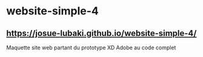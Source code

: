 # website-simple-4
## https://josue-lubaki.github.io/website-simple-4/ <br>
Maquette site web partant du prototype XD Adobe au code complet
